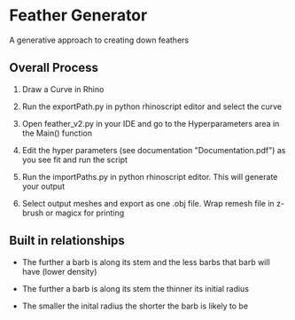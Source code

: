 # Feather Generator


A generative approach to creating down feathers



## Overall Process 

1. Draw a Curve in Rhino


2. Run the exportPath.py in python rhinoscript editor and select the curve


3. Open feather_v2.py in your IDE and go to the Hyperparameters area in the Main() function


4. Edit the hyper parameters (see documentation "Documentation.pdf") as you see fit and run the script


5. Run the importPaths.py in python rhinoscript editor. This will generate your output


6. Select output meshes and export as one .obj file. Wrap remesh file in z-brush or magicx for printing



## Built in relationships

* The further a barb is along its stem and the less barbs that barb will have (lower density)

* The further a barb is along its stem the thinner its initial radius

* The smaller the inital radius the shorter the barb is likely to be 